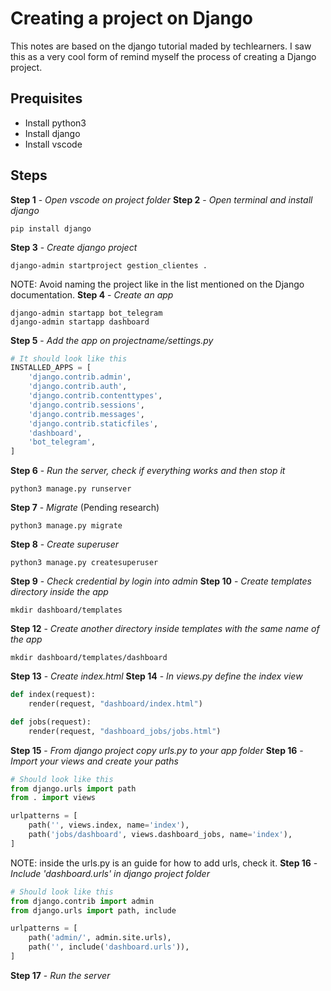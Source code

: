 # Creating a project on Django

This notes are based on the django tutorial maded by techlearners.
I saw this as a very cool form of remind myself the process of
creating a Django project.

## Prequisites
- Install python3
- Install django
- Install vscode
## Steps

**Step 1** - *Open vscode on project folder*
**Step 2** - *Open terminal and install django*
```
pip install django
```
**Step 3** - *Create django project*
```
django-admin startproject gestion_clientes .
```
NOTE: Avoid naming the project like in the list mentioned on the
Django documentation.
**Step 4** - *Create an app*
```
django-admin startapp bot_telegram
django-admin startapp dashboard
```
**Step 5** - *Add the app on projectname/settings.py*

```python
# It should look like this
INSTALLED_APPS = [
    'django.contrib.admin',
    'django.contrib.auth',
    'django.contrib.contenttypes',
    'django.contrib.sessions',
    'django.contrib.messages',
    'django.contrib.staticfiles',
    'dashboard',
    'bot_telegram',
]
```
**Step 6** - *Run the server, check if everything works and then stop it*
```
python3 manage.py runserver
```
**Step 7** - *Migrate* (Pending research)
```
python3 manage.py migrate
```
**Step 8** - *Create superuser*
```
python3 manage.py createsuperuser
```
**Step 9** - *Check credential by login into admin*
**Step 10** - *Create templates directory inside the app*
```
mkdir dashboard/templates
```
**Step 12** - *Create another directory inside templates with the same name of the app*
```
mkdir dashboard/templates/dashboard
```
**Step 13** - *Create index.html*
**Step 14** - *In views.py define the index view*
``` python
def index(request):
    render(request, "dashboard/index.html")

def jobs(request):
    render(request, "dashboard_jobs/jobs.html")
```
**Step 15** - *From django project copy urls.py to your app folder*
**Step 16** - *Import your views and create your paths*
``` python
# Should look like this
from django.urls import path
from . import views

urlpatterns = [
    path('', views.index, name='index'),
    path('jobs/dashboard', views.dashboard_jobs, name='index'),
]
```
NOTE: inside the urls.py is an guide for how to add urls, check it.
**Step 16** - *Include 'dashboard.urls' in django project folder*
``` python
# Should look like this
from django.contrib import admin
from django.urls import path, include

urlpatterns = [
    path('admin/', admin.site.urls),
    path('', include('dashboard.urls')),
]
```
**Step 17** - *Run the server*